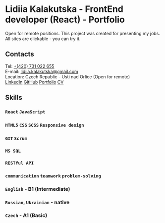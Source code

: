 # Lidiia Kalakutska - FrontEnd developer (React) - Portfolio

Open for remote positions.
This project was created for presenting my jobs. All sites are clickable - you can try it.

## Contacts

Tel: [+(420) 731 022 655](tel:+420731022655)\
E-mail: [lidiia.kalakutska@gmail.com](mailto:lidiia.kalakutska@gmail.com) \
Location: Czech Republic - Usti nad Orlice (Open for remote)\
[LinkedIn](https://www.linkedin.com/in/lidiia-kalakutska-61418118b/) 
[GitHub](https://github.com/AriannaLiss) 
[Portfolio](https://ariannaliss.github.io/portfolio/) 
[CV](https://www.figma.com/proto/lke6xTQfWXHCTNP9JyPgzN/CV---Lidiia-Kalakutska---FrontEnd-developer-(React)?node-id=2-20)

## Skills

### `React` `JavaScript`
### `HTML5` `CSS` `SCSS` `Responsive design`
### `GIT` `Scrum`
### `MS SQL`
### `RESTful API`
### `communication` `teamwork` `problem-solving`
### `English` - B1 (Intermediate)
### `Russian`, `Ukrainian` - native
### `Czech` - A1 (Basic)